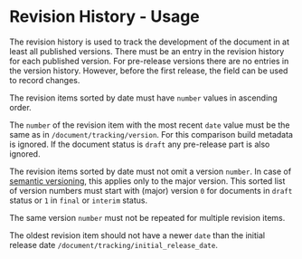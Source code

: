 # Revision History - Usage

The revision history is used to track the development of the document in at least all published versions.
There must be an entry in the revision history for each published version.
For pre-release versions there are no entries in the version history. However, before the first release, the field can be used to record changes.

The revision items sorted by date must have `number` values in ascending order.

The `number` of the revision item with the most recent `date` value must be the same as in `/document/tracking/version`.
For this comparison build metadata is ignored.
If the document status is `draft` any pre-release part is also ignored.

The revision items sorted by date must not omit a version `number`.
In case of [semantic versioning](https://docs.oasis-open.org/csaf/csaf/v2.0/csaf-v2.0.html#31111-version-type---integer-versioning),
this applies only to the major version.
This sorted list of version numbers must start with (major) version `0` for documents in `draft` status or `1` in `final` or `interim` status.

The same version `number` must not be repeated for multiple revision items.

The oldest revision item should not have a newer `date` than the initial release date `/document/tracking/initial_release_date`.
